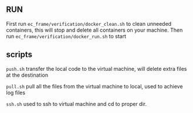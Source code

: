 ## RUN

First run `ec_frame/verification/docker_clean.sh` to clean unneeded containers, this will stop and delete all containers on your machine.
Then run  `ec_frame/verification/docker_run.sh` to start


## scripts

`push.sh` transfer the local code to the virtual machine, will delete extra files at the destination

`pull.sh` pull all the files from the virtual machine to local, used to achieve log files

`ssh.sh` used to ssh to virtual machine and cd to proper dir.
